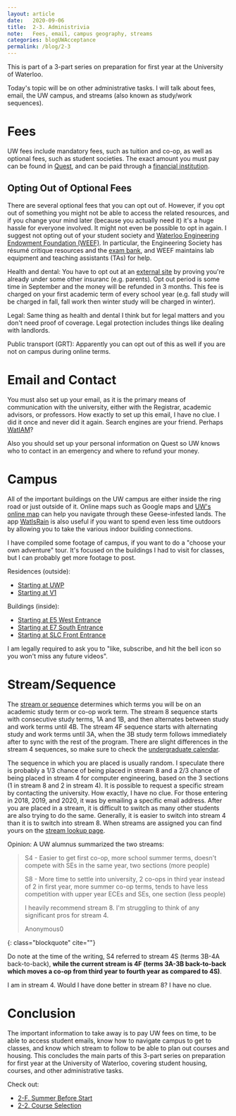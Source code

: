 ```yaml
---
layout: article
date:   2020-09-06
title:  2-3. Administrivia
note:   Fees, email, campus geography, streams
categories: blogUWAcceptance
permalink: /blog/2-3
---
```

This is part of a 3-part series on preparation for first year at the University of Waterloo.

Today's topic will be on other administrative tasks. I will talk about fees, email, the UW campus, and streams (also known as study/work sequences).

# Fees

UW fees include mandatory fees, such as tuition and co-op, as well as optional fees, such as student societies. The exact amount you must pay can be found in [Quest](https://uwaterloo.ca/quest/), and can be paid through a [financial institution](https://uwaterloo.ca/finance/student-financial-services/how-become-fees-arranged).

## Opting Out of Optional Fees

There are several optional fees that you can opt out of. However, if you opt out of something you might not be able to access the related resources, and if you change your mind later (because you actually need it) it's a huge hassle for everyone involved. It might not even be possible to opt in again. I suggest not opting out of your student society and [Waterloo Engineering Endowment Foundation (WEEF)](https://uwaterloo.ca/engineering-endowment-foundation/). In particular, the Engineering Society has r&eacute;sum&eacute; critique resources and the [exam bank](https://exams.engsoc.uwaterloo.ca/), and WEEF maintains lab equipment and teaching assistants (TAs) for help.

Health and dental: You have to opt out at an [external site](http://www.studentcare.ca/) by proving you're already under some other insuranc (e.g. parents). Opt out period is some time in September and the money will be refunded in 3 months. This fee is charged on your first academic term of every school year (e.g. fall study will be charged in fall, fall work then winter study will be charged in winter).

Legal: Same thing as health and dental I think but for legal matters and you don't need proof of coverage. Legal protection includes things like dealing with landlords.

Public transport (GRT): Apparently you can opt out of this as well if you are not on campus during online terms.

# Email and Contact

You must also set up your email, as it is the primary means of communication with the university, either with the Registrar, academic advisors, or professors. How exactly to set up this email, I have no clue. I did it once and never did it again. Search engines are your friend. Perhaps [WatIAM](https://uwaterloo.ca/watiam/)?

Also you should set up your personal information on Quest so UW knows who to contact in an emergency and where to refund your money.

# Campus

All of the important buildings on the UW campus are either inside the ring road or just outside of it. Online maps such as Google maps and [UW's online map](https://www.uwaterloo.ca/map/) can help you navigate through these Geese-infested lands. The app [WatIsRain](https://github.com/luckytoilet/watisrain) is also useful if you want to spend even less time outdoors by allowing you to take the various indoor building connections.

I have compiled some footage of campus, if you want to do a "choose your own adventure" tour. It's focused on the buildings I had to visit for classes, but I can probably get more footage to post.

Residences (outside):

* [Starting at UWP](https://www.youtube.com/watch?v=0M2qFH9JP9E)
* [Starting at V1](https://www.youtube.com/watch?v=kYHlM975zfw)

Buildings (inside):

* [Starting at E5 West Entrance](https://www.youtube.com/watch?v=dSqKudW8qxg)
* [Starting at E7 South Entrance](https://www.youtube.com/watch?v=HJ1kK65mal8)
* [Starting at SLC Front Entrance](https://www.youtube.com/watch?v=dW1WVV2dR0I)

I am legally required to ask you to "like, subscribe, and hit the bell icon so you won't miss any future videos".

# Stream/Sequence

The [stream or sequence](https://uwaterloo.ca/engineering/future-undergraduate-students/co-op-experience/co-op-studywork-sequences) determines which terms you will be on an academic study term or co-op work term. The stream 8 sequence starts with consecutive study terms, 1A and 1B, and then alternates between study and work terms until 4B. The stream 4F sequence starts with alternating study and work terms until 3A, when the 3B study term follows immediately after to sync with the rest of the program. There are slight differences in the stream 4 sequences, so make sure to check the [undergraduate calendar](https://ugradcalendar.uwaterloo.ca/page/Study-Work-Sequence).

The sequence in which you are placed is usually random. I speculate there is probably a 1/3 chance of being placed in stream 8 and a 2/3 chance of being placed in stream 4 for computer engineering, based on the 3 sections (1 in stream 8 and 2 in stream 4). It is possible to request a specific stream by contacting the university. How exactly, I have no clue. For those entering in 2018, 2019, and 2020, it was by emailing a specific email address. After you are placed in a stream, it is difficult to switch as many other students are also trying to do the same. Generally, it is easier to switch into stream 4 than it is to switch into stream 8. When streams are assigned you can find yours on the [stream lookup page](https://www.eng.uwaterloo.ca/StreamLookup.php).

Opinion: A UW alumnus summarized the two streams:

> S4 - Easier to get first co-op, more school summer terms, doesn't compete with SEs in the same year, two sections (more people)
>
> S8 - More time to settle into university, 2 co-ops in third year instead of 2 in first year, more summer co-op terms, tends to have less competition with upper year ECEs and SEs, one section (less people)
>
> I heavily recommend stream 8. I'm struggling to think of any significant pros for stream 4.
> <footer class="blockquote-footer">Anonymous0</footer>
{: class="blockquote" cite=""}

Do note at the time of the writing, S4 referred to stream 4S (terms 3B-4A back-to-back), **while the current stream is 4F (terms 3A-3B back-to-back which moves a co-op from third year to fourth year as compared to 4S)**.

I am in stream 4. Would I have done better in stream 8? I have no clue.

# Conclusion

The important information to take away is to pay UW fees on time, to be able to access student emails, know how to navigate campus to get to classes, and know which stream to follow to be able to plan out courses and housing. This concludes the main parts of this 3-part series on preparation for first year at the University of Waterloo, covering student housing, courses, and other administrative tasks.

Check out:

* [2-F. Summer Before Start](/blog/2-F)
* [2-2. Course Selection](/blog/2-2)
